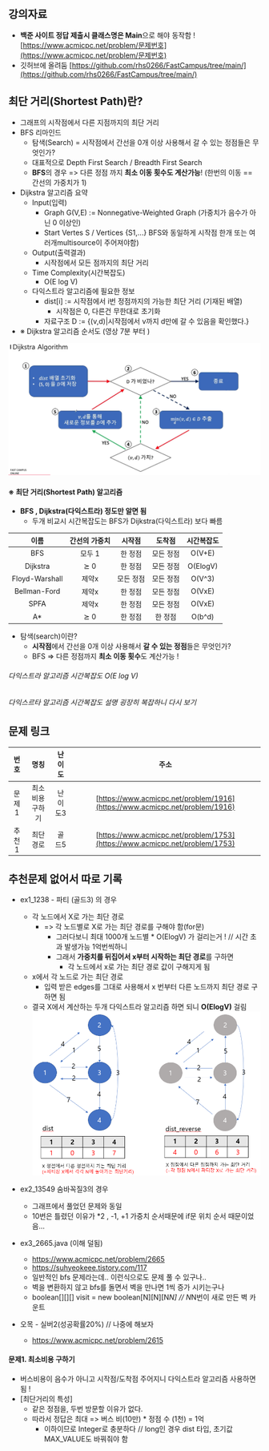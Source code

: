 ﻿## 강의자료 
- **백준 사이트 정답 제출시 클래스명은 Main**으로 해야 동작함 ! [https://www.acmicpc.net/problem/문제번호](https://www.acmicpc.net/problem/문제번호)
- 깃허브에 올려둠 
[https://github.com/rhs0266/FastCampus/tree/main/](https://github.com/rhs0266/FastCampus/tree/main/)

## 최단 거리(Shortest Path)란?
- 그래프의 시작점에서 다른 지점까지의 최단 거리 
- BFS 리마인드
  - 탐색(Search) = 시작점에서 간선을 0개 이상 사용해서 갈 수 있는 정점들은 무엇인가?
  - 대표적으로 Depth First Search / Breadth First Search 
  - **BFS**의 경우 => 다른 정점 까지 **최소 이동 횟수도 계산가능**! (한번의 이동 == 간선의 가중치가 1)
- Dijkstra 알고리즘 요약 
  - Input(입력)
    - Graph G(V,E) := Nonnegative-Weighted Graph (가중치가 음수가 아닌 0 이상인)
    - Start Vertes S / Vertices {S1,...} BFS와 동일하게 시작점 한개 또는 여러개multisource이 주어져야함)
  - Output(출력결과)
    - 시작점에서 모든 점까지의 최단 거리 
  - Time Complexity(시간복잡도)
    - O(E log V)
  - 다익스트라 알고리즘에 필요한 정보 
    - dist[i] := 시작점에서 i번 정점까지의 가능한 최단 거리 (기재된 배열)
      - 시작점은 0, 다른건 무한대로 초기화
    - 자료구조 D := {(v,d)|시작점에서 v까지 d만에 갈 수 있음을 확인했다.}
- ※ Dijkstra 알고리즘 순서도 (영상 7분 부터 )

![Alt text](/images/fastcampus/dijkstra.png) 


#### ※ 최단 거리(Shortest Path) 알고리즘 
- **BFS , Dijkstra(다익스트라) 정도만 알면 됨** 
    - 두개 비교시 시간복잡도는 BFS가 Dijkstra(다익스트라) 보다 빠름 

|  이름  |간선의 가중치| 시작점 |  도착점  |시간복잡도|
|:------:|:--------:|:--------:|:-------:|:-------:|
|BFS     |  모두 1  | 한 정점   | 모든 정점| O(V+E)|
|Dijkstra|  ⪰ 0    | 한 정점   | 모든 정점| O(ElogV)|
|Floyd-Warshall|제약x| 모든 정점| 모든 정점| O(V^3)|
|Bellman-Ford|제약x | 한 정점   | 모든 정점| O(VxE)|
|SPFA    |제약x     | 한 정점   | 모든 정점| O(VxE)|
|A*      |⪰ 0      | 한 정점    | 한 정점 | O(b^d)|

- 탐색(search)이란?
  - **시작점**에서 간선을 0개 이상 사용해서 **갈 수 있는 정점**들은 무엇인가? 
  - BFS => 다른 정점까지 **최소 이동 횟수**도 계산가능 !

###### 다익스트라 알고리즘 시간복잡도 O(E log V)
###### 다익스르타 알고리즘 시간복잡도 설명 굉장히 복잡하니 다시 보기 

## 문제 링크 
|번호|명칭|난이도|주소|
|:------:|:--------:|:--------:|:--------------:|
|문제1|최소비용구하기|난이도3|[https://www.acmicpc.net/problem/1916](https://www.acmicpc.net/problem/1916)|
|추천1|최단경로|골드5|[https://www.acmicpc.net/problem/1753](https://www.acmicpc.net/problem/1753)|

## 추천문제 없어서 따로 기록 
- ex1_1238 - 파티 (골드3) 의 경우 
  - 각 노드에서 X로 가는 최단 경로 
    - => 각 노드별로 X로 가는 최단 경로를 구해야 함(for문)
      - 그러다보니 최대 1000개 노드별 * O(ElogV) 가 걸리는거 ! // 시간 초과 발생가능 1억번씩하니 
      - 그래서 **가중치를 뒤집어서 x부터 시작하는 최단 경로**를 구하면 
        - 각 노드에서 x로 가는 최단 경로 값이 구해지게 됨 
  - x에서 각 노드로 가는 최단 경로 
    - 입력 받은 edges를 그대로 사용해서 x 번부터 다른 노드까지 최단 경로 구하면 됨 
  - 결국 X에서 계산하는 두개 다익스트라 알고리즘 하면 되니 **O(ElogV)** 걸림 
![Alt text](/images/fastcampus/ex1238_파티_최단경로문제.png) 


- ex2_13549 숨바꼭질3의 경우 
  - 그래프에서 풀었던 문제와 동일
  - 10번은 틀렸던 이유가 *2 , -1, +1 가중치 순서때문에 if문 위치 순서 때문이었음...

- ex3_2665.java (이해 덜됨)
  - https://www.acmicpc.net/problem/2665
  - https://suhyeokeee.tistory.com/117
  - 일반적인 bfs 문제라는데.. 이런식으로도 문제 풀 수 있구나.. 
  - 벽을 변환하지 않고 bfs를 돌면서 벽을 만나면 1씩 증가 시키는구나 
  - boolean[][][] visit = new boolean[N][N][N*N]    // N*N번이 새로 만든 벽 카운트 


- 오목 - 실버2(성공확률20%)  // 나중에 해보자 
  - https://www.acmicpc.net/problem/2615

#### 문제1. 최소비용 구하기
- 버스비용이 음수가 아니고 시작점/도착점 주어지니 다익스트라 알고리즘 사용하면 됨 ! 
- [최단거리의 특성]
  - 같은 정점을, 두번 방문할 이유가 없다.
  - 따라서 정답은 최대 => 버스 비(10만) * 정점 수 (1천) = 1억 
    - 이하이므로 Integer로 충분하다 // long인 경우 dist 타입, 초기값MAX_VALUE도 바꿔줘야 함  
